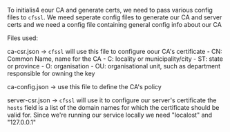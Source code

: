 To initialis4 eour CA and generate certs, we need to pass various config files
to `cfssl`. We meed seperate config files to generate our CA and server certs and
we need a config file containing general config info about our CA

Files used:

ca-csr.json -> `cfssl` will use this file to configure oour CA's certificate
    - CN: Common Name, name for the CA
    - C: locality or municipality/city
    - ST: state or province
    - O: organisation
    - OU: organisational unit, such as department responsible for owning the key

ca-config.json -> use this file to define the CA's policy

server-csr.json -> `cfssl` will use it to configure our server's certificate
    the `hosts` field is a list of the domain names for which the certificate should be
    valid for. Since we're running our service locally we need "localost" and "127.0.0.1"